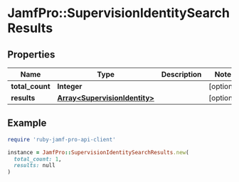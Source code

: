 # JamfPro::SupervisionIdentitySearchResults

## Properties

| Name | Type | Description | Notes |
| ---- | ---- | ----------- | ----- |
| **total_count** | **Integer** |  | [optional] |
| **results** | [**Array&lt;SupervisionIdentity&gt;**](SupervisionIdentity.md) |  | [optional] |

## Example

```ruby
require 'ruby-jamf-pro-api-client'

instance = JamfPro::SupervisionIdentitySearchResults.new(
  total_count: 1,
  results: null
)
```

